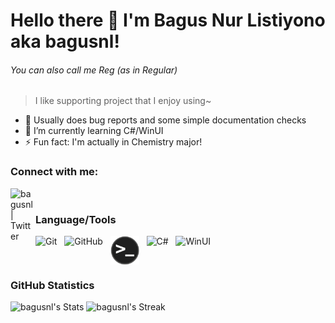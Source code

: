 # Hello there 👋 I'm Bagus Nur Listiyono aka bagusnl!
###### You can also call me Reg (as in Regular)

> I like supporting project that I enjoy using~

- 🤔 Usually does bug reports and some simple documentation checks
- 🌱 I’m currently learning C#/WinUI
- ⚡ Fun fact: I'm actually in Chemistry major!

### Connect with me:
[<img align="left" alt="bagusnl | Twitter" width="40px" src="https://abs.twimg.com/favicons/twitter.2.ico" />][twitter]
<br/>

### Language/Tools
<img align="top" alt="Git" width="95px" src="https://upload.wikimedia.org/wikipedia/commons/2/2b/Git-logo-white.svg" /> &nbsp; <img align="top" alt="GitHub" width="40px" src="https://upload.wikimedia.org/wikipedia/commons/2/24/Github_logo_svg.svg" /> &nbsp; <img align="top" alt="Terminal" width="46px" src="https://raw.githubusercontent.com/github/explore/80688e429a7d4ef2fca1e82350fe8e3517d3494d/topics/terminal/terminal.png" /> &nbsp; <img align="top" alt="C#" width="40px" src="https://upload.wikimedia.org/wikipedia/commons/b/bd/Logo_C_sharp.svg" /> &nbsp; <img align="top" alt="WinUI" width="46px" src="https://upload.wikimedia.org/wikipedia/commons/b/bb/WinUI_Icon.svg" />

### GitHub Statistics
![bagusnl's Stats](https://github-readme-stats.vercel.app/api?username=bagusnl&theme=synthwave&show_icons=true&hide_border=false&count_private=true) ![bagusnl's Streak](https://github-readme-streak-stats.herokuapp.com/?user=bagusnl&theme=synthwave&hide_border=false)


[twitter]: https://twitter.com/bagusnl
<!--
**bagusnl/bagusnl** is a ✨ _special_ ✨ repository because its `README.md` (this file) appears on your GitHub profile.

Here are some ideas to get you started:

- 🔭 I’m currently working on ...
- 🌱 I’m currently learning ...
- 👯 I’m looking to collaborate on ...
- 🤔 I’m looking for help with ...
- 💬 Ask me about ...
- 📫 How to reach me: ...
- 😄 Pronouns: ...
- ⚡ Fun fact: ...
-->
